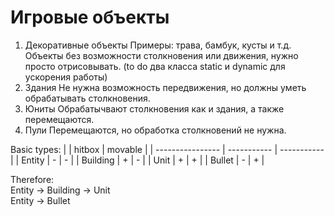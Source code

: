 # Игровые объекты
1. Декоративные объекты
Примеры: трава, бамбук, кусты и т.д.
Объекты без возможности столкновения или движения, нужно просто отрисовывать. 
(to do два класса static и dynamic для ускорения работы)
2. Здания 
Не нужна возможность передвижения, но должны уметь обрабатывать столкновения.
3. Юниты
Обрабатычвают столкновения как и здания, а также перемещаются.
4. Пули
Перемещаются, но обработка столкновений не нужна.

Basic types:
|                  | hitbox      | movable     |
| ---------------- | ----------- | ----------- | 
| Entity           | -           | -           |
| Building         | +           | -           |
| Unit             | +           | +           |
| Bullet           | -           | +           |

Therefore:    
Entity -> Building -> Unit  
Entity -> Bullet   
